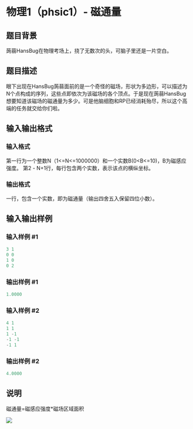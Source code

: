 # 物理1（phsic1）- 磁通量

## 题目背景

蒟蒻HansBug在物理考场上，挠了无数次的头，可脑子里还是一片空白。

## 题目描述

眼下出现在HansBug蒟蒻面前的是一个奇怪的磁场，形状为多边形，可以描述为N个点构成的序列，这些点即依次为该磁场的各个顶点。于是现在蒟蒻HansBug想要知道该磁场的磁通量为多少。可是他脑细胞和RP已经消耗殆尽，所以这个高端的任务就交给你们啦。

## 输入输出格式

### 输入格式

第一行为一个整数N（1<=N<=1000000）和一个实数B(0<B<=10)，B为磁感应强度。 第2 - N+1行，每行包含两个实数，表示该点的横纵坐标。 

### 输出格式

一行，包含一个实数，即为磁通量（输出四舍五入保留四位小数）。

## 输入输出样例

### 输入样例 #1

```cpp
3 1
0 0
1 0
0 2

```
### 输出样例 #1

```cpp
1.0000
```


### 输入样例 #2

```cpp
4 1
1 1
1 -1
-1 -1
-1 1

```
### 输出样例 #2

```cpp
4.0000
```


## 说明

磁通量=磁感应强度\*磁场区域面积

![](https://cdn.luogu.com.cn/upload/pic/2219.png)

